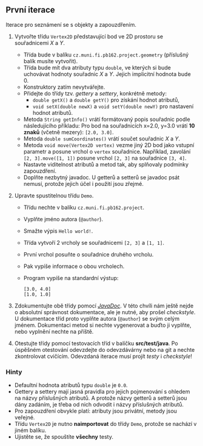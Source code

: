 ## První iterace

Iterace pro seznámení se s objekty a zapouzdřením.

1.  Vytvořte třídu `Vertex2D` představující bod ve 2D prostoru se souřadnicemi *X* a *Y*.
    *   Třída bude v balíku `cz.muni.fi.pb162.project.geometry` (příslušný balík musíte vytvořit).
    *   Třída bude mít dva atributy typu `double`, ve kterých si bude uchovávat hodnoty souřadnic *X* a *Y*.
        Jejich implicitní hodnota bude 0.
    *   Konstruktory zatím nevytvářejte.
    *   Přidejte do třídy tzv. _gettery_ a _settery_, konkrétně metody:
        *   `double getX()` a `double getY()` pro získání hodnot atributů,
        *   `void setX(double newX)` a `void setY(double newY)` pro nastavení hodnot atributů.
    *   Metoda `String getInfo()` vrátí formátovaný popis souřadnic podle následujícího příkladu:
        Pro bod na souřadnicích x=2.0, y=3.0 vrátí **10 znaků** (včetně mezery):
        `[2.0, 3.0]`.
    *   Metoda `double sumCoordinates()` vrátí součet souřadnic *X* a *Y*.
    *   Metoda `void move(Vertex2D vertex)` vezme jiný 2D bod jako vstupní parametr a posune vrchol o `vertex` souřadnice.
        Například, zavolání `[2, 3].move([1, 1])` posune vrchol `[2, 3]` na souřadnice `[3, 4]`.
    *   Nastavte viditelnost atributů a metod tak, aby splňovaly podmínky zapouzdření.
    *   Doplňte nezbytný javadoc. U getterů a setterů se javadoc psát nemusí, protože jejich účel i použití jsou zřejmé.

2.  Upravte spustitelnou třídu `Demo`.
    *   Třídu nechte v balíku `cz.muni.fi.pb162.project`.
    *   Vyplňte jméno autora (`@author`).
    *   Smažte výpis `Hello world!`.
    *   Třída vytvoří 2 vrcholy se souřadnicemi `[2, 3]` a `[1, 1]`.
    *   První vrchol posuňte o souřadnice druhého vrcholu.
    *   Pak vypíše informace o obou vrcholech.
    *   Program vypíše na standardní výstup:

        ~~~~
        [3.0, 4.0]
        [1.0, 1.0]
        ~~~~

3.  Zdokumentujte obě třídy pomocí [_JavaDoc_](https://en.wikipedia.org/wiki/Javadoc).
    V této chvíli nám ještě nejde o absolutní správnost dokumentace, ale je nutné, aby prošel *checkstyle*.
    U dokumentace tříd proto vyplňte autora (`@author`) se svým celým jménem. Dokumentaci metod si nechte vygenerovat a buďto ji vyplňte, 
    nebo vyplnění nechte na příště.

4.  Otestujte třídy pomocí testovacích tříd v balíčku **src/test/java**.
    Po úspěšném otestování odevzdejte do odevzdávárny nebo na git a nechte zkontrolovat cvičícím.
    Odevzdaná iterace musí projít *testy* i *checkstyle*!

### Hinty

- Defaultní hodnota atributů typu `double` je `0.0`.
- Gettery a settery mají jasná pravidla pro jejich pojmenování s ohledem na názvy příslušných atributů. 
  A protože názvy getterů a setterů jsou dány zadáním, je třeba od nich odvodit i názvy příslušných atributů.
- Pro zapouzdření obvykle platí: atributy jsou privátní, metody jsou veřejné.
- Třídu `Vertex2D` je nutno **naimportovat** do třídy `Demo`, protože se nachází v jiném balíku.
- Ujistěte se, že spouštíte **všechny** testy.
